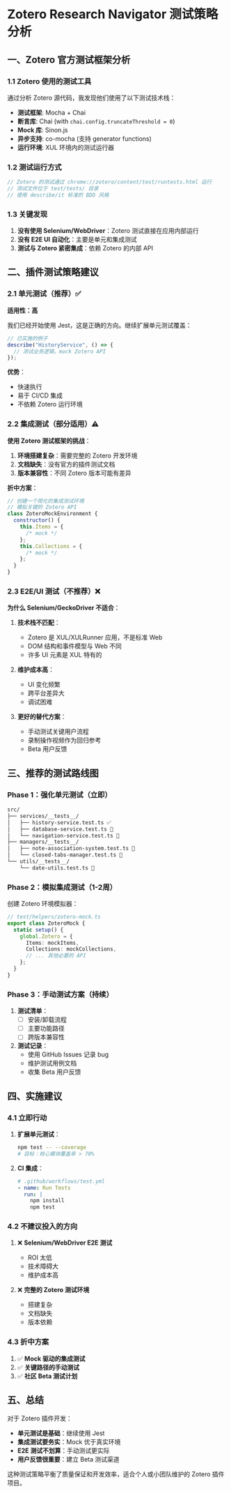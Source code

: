 # Zotero Research Navigator 测试策略分析

## 一、Zotero 官方测试框架分析

### 1.1 Zotero 使用的测试工具

通过分析 Zotero 源代码，我发现他们使用了以下测试技术栈：

- **测试框架**: Mocha + Chai
- **断言库**: Chai (with `chai.config.truncateThreshold = 0`)
- **Mock 库**: Sinon.js
- **异步支持**: co-mocha (支持 generator functions)
- **运行环境**: XUL 环境内的测试运行器

### 1.2 测试运行方式

```javascript
// Zotero 的测试通过 chrome://zotero/content/test/runtests.html 运行
// 测试文件位于 test/tests/ 目录
// 使用 describe/it 标准的 BDD 风格
```

### 1.3 关键发现

1. **没有使用 Selenium/WebDriver**：Zotero 测试直接在应用内部运行
2. **没有 E2E UI 自动化**：主要是单元和集成测试
3. **测试与 Zotero 紧密集成**：依赖 Zotero 的内部 API

## 二、插件测试策略建议

### 2.1 单元测试（推荐）✅

**适用性：高**

我们已经开始使用 Jest，这是正确的方向。继续扩展单元测试覆盖：

```typescript
// 已实施的例子
describe("HistoryService", () => {
  // 测试业务逻辑，mock Zotero API
});
```

**优势**：

- 快速执行
- 易于 CI/CD 集成
- 不依赖 Zotero 运行环境

### 2.2 集成测试（部分适用）⚠️

**使用 Zotero 测试框架的挑战**：

1. **环境搭建复杂**：需要完整的 Zotero 开发环境
2. **文档缺失**：没有官方的插件测试文档
3. **版本兼容性**：不同 Zotero 版本可能有差异

**折中方案**：

```javascript
// 创建一个简化的集成测试环境
// 模拟关键的 Zotero API
class ZoteroMockEnvironment {
  constructor() {
    this.Items = {
      /* mock */
    };
    this.Collections = {
      /* mock */
    };
  }
}
```

### 2.3 E2E/UI 测试（不推荐）❌

**为什么 Selenium/GeckoDriver 不适合**：

1. **技术栈不匹配**：
   - Zotero 是 XUL/XULRunner 应用，不是标准 Web
   - DOM 结构和事件模型与 Web 不同
   - 许多 UI 元素是 XUL 特有的

2. **维护成本高**：
   - UI 变化频繁
   - 跨平台差异大
   - 调试困难

3. **更好的替代方案**：
   - 手动测试关键用户流程
   - 录制操作视频作为回归参考
   - Beta 用户反馈

## 三、推荐的测试路线图

### Phase 1：强化单元测试（立即）

```bash
src/
├── services/__tests__/
│   ├── history-service.test.ts ✅
│   ├── database-service.test.ts 📝
│   └── navigation-service.test.ts 📝
├── managers/__tests__/
│   ├── note-association-system.test.ts 📝
│   └── closed-tabs-manager.test.ts 📝
└── utils/__tests__/
    └── date-utils.test.ts 📝
```

### Phase 2：模拟集成测试（1-2周）

创建 Zotero 环境模拟器：

```typescript
// test/helpers/zotero-mock.ts
export class ZoteroMock {
  static setup() {
    global.Zotero = {
      Items: mockItems,
      Collections: mockCollections,
      // ... 其他必要的 API
    };
  }
}
```

### Phase 3：手动测试方案（持续）

1. **测试清单**：
   - [ ] 安装/卸载流程
   - [ ] 主要功能路径
   - [ ] 跨版本兼容性

2. **测试记录**：
   - 使用 GitHub Issues 记录 bug
   - 维护测试用例文档
   - 收集 Beta 用户反馈

## 四、实施建议

### 4.1 立即行动

1. **扩展单元测试**：

   ```bash
   npm test -- --coverage
   # 目标：核心模块覆盖率 > 70%
   ```

2. **CI 集成**：
   ```yaml
   # .github/workflows/test.yml
   - name: Run Tests
     run: |
       npm install
       npm test
   ```

### 4.2 不建议投入的方向

1. ❌ **Selenium/WebDriver E2E 测试**
   - ROI 太低
   - 技术障碍大
   - 维护成本高

2. ❌ **完整的 Zotero 测试环境**
   - 搭建复杂
   - 文档缺失
   - 版本依赖

### 4.3 折中方案

1. ✅ **Mock 驱动的集成测试**
2. ✅ **关键路径的手动测试**
3. ✅ **社区 Beta 测试计划**

## 五、总结

对于 Zotero 插件开发：

- **单元测试是基础**：继续使用 Jest
- **集成测试要务实**：Mock 优于真实环境
- **E2E 测试不划算**：手动测试更实际
- **用户反馈很重要**：建立 Beta 测试渠道

这种测试策略平衡了质量保证和开发效率，适合个人或小团队维护的 Zotero 插件项目。
